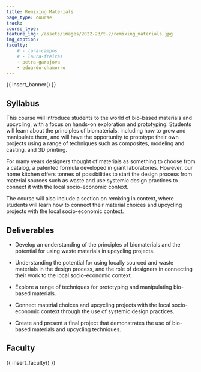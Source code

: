 ```yaml
---
title: Remixing Materials
page_type: course
track:
course_type:
feature_img: /assets/images/2022-23/t-2/remixing_materials.jpg
img_caption: 
faculty: 
    # - lara-campos
    # - laura-freixas
    - petra-garajova
    - eduardo-chamorro
---
```


{{ insert_banner() }}

## Syllabus 

This course will introduce students to the world of bio-based materials and upcycling, with a focus on hands-on exploration and prototyping. Students will learn about the principles of biomaterials, including how to grow and manipulate them, and will have the opportunity to prototype their own projects using a range of techniques such as composites, modeling and casting, and 3D printing.

For many years designers thought of materials as something to choose from a catalog, a patented formula developed in giant laboratories. However, our home kitchen offers tonnes of possibilities to start the design process from material sources such as waste and use systemic design practices to connect it with the local socio-economic context.

The course will also include a section on remixing in context, where students will learn how to connect their material choices and upcycling projects with the local socio-economic context.

## Deliverables

- Develop an understanding of the principles of biomaterials and the potential for using waste materials in upcycling projects.

- Understanding the potential for using locally sourced and waste materials in the design process, and the role of designers in connecting their work to the local socio-economic context.

- Explore a range of techniques for prototyping and manipulating bio-based materials.

- Connect material choices and upcycling projects with the local socio-economic context through the use of systemic design practices.

- Create and present a final project that demonstrates the use of bio-based materials and upcycling techniques.

## Faculty

{{ insert_faculty() }}